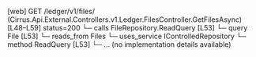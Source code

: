 [web] GET /ledger/v1/files/  (Cirrus.Api.External.Controllers.v1.Ledger.FilesController.GetFilesAsync)  [L48–L59] status=200
  └─ calls FileRepository.ReadQuery [L53]
  └─ query File [L53]
    └─ reads_from Files
  └─ uses_service IControlledRepository<File>
    └─ method ReadQuery [L53]
      └─ ... (no implementation details available)

